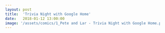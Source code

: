 ```yaml
---
layout: post
title:  'Trivia Night with Google Home'
date:   2018-01-12 13:00:00
image: '/assets/comics/1_Pete and Lar - Trivia Night with Google Home.png'
---
```

